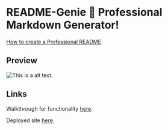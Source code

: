 # README-Genie 🧞 Professional Markdown Generator!

[How to create a Professional README](https://coding-boot-camp.github.io/full-stack/github/professional-readme-guide)




## Preview

![This is a alt text.](/image/sample.png "This is a preview image.")

## Links

Walkthrough for functionality [here](https://markdownlivepreview.com/).


Deployed site [here](https://vaalchemist.github.io/README-Genie/).
